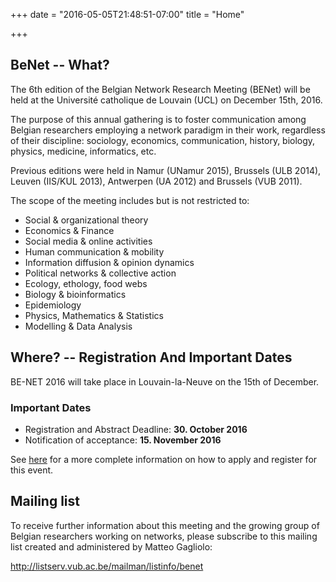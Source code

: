 +++
date = "2016-05-05T21:48:51-07:00"
title = "Home"

+++

BeNet -- What?
--------------
The 6th edition of the Belgian Network Research Meeting (BENet) will be held at the Université catholique de Louvain (UCL) on December 15th, 2016.

The purpose of this annual gathering is to foster communication among Belgian researchers employing a network paradigm in their work, regardless of their discipline: sociology, economics, communication, history, biology, physics, medicine, informatics, etc.  

Previous editions were held in Namur (UNamur 2015), Brussels (ULB 2014), Leuven (IIS/KUL 2013), Antwerpen (UA 2012) and Brussels (VUB 2011).

The scope of the meeting includes but is not restricted to:

- Social & organizational theory
- Economics & Finance
- Social media & online activities
- Human communication & mobility
- Information diffusion & opinion dynamics
- Political networks & collective action
- Ecology, ethology, food webs
- Biology & bioinformatics
- Epidemiology
- Physics, Mathematics & Statistics
- Modelling & Data Analysis

Where? -- Registration And Important Dates
------------------------------------------
BE-NET 2016 will take place in Louvain-la-Neuve on the 15th of December.

### Important Dates

- Registration and Abstract Deadline: **30. October 2016**
- Notification of acceptance: **15. November 2016**

See [here](registration) for a more complete information on how to apply and
register for this event.

Mailing list
------------
To receive further information about this meeting and the growing group of Belgian researchers working on networks, please subscribe to this mailing list created and administered by Matteo Gagliolo:

http://listserv.vub.ac.be/mailman/listinfo/benet

